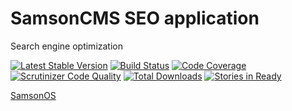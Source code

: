 # SamsonCMS SEO application
Search engine optimization 

[![Latest Stable Version](https://poser.pugx.org/samsoncms/seo/v/stable.svg)](https://packagist.org/packages/samsoncms/seo)
[![Build Status](https://scrutinizer-ci.com/g/samsoncms/seo/badges/build.png?b=master)](https://scrutinizer-ci.com/g/samsoncms/seo/build-status/master)
[![Code Coverage](https://scrutinizer-ci.com/g/samsoncms/seo/badges/coverage.png?b=master)](https://scrutinizer-ci.com/g/samsoncms/seo/?branch=master)
[![Scrutinizer Code Quality](https://scrutinizer-ci.com/g/samsoncms/seo/badges/quality-score.png?b=master)](https://scrutinizer-ci.com/g/samsoncms/seo/?branch=master) 
[![Total Downloads](https://poser.pugx.org/samsoncms/seo/downloads.svg)](https://packagist.org/packages/samsoncms/seo)
[![Stories in Ready](https://badge.waffle.io/samsoncms/seo.png?label=ready&title=Ready)](https://waffle.io/samsoncms/seo)

[SamsonOS](http://samsonos.com)
